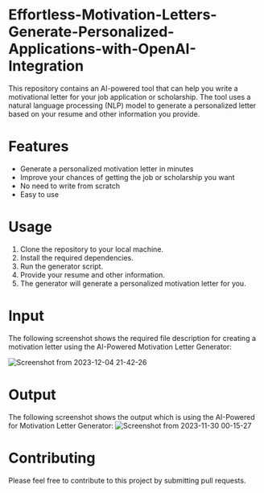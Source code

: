 # Effortless-Motivation-Letters-Generate-Personalized-Applications-with-OpenAI-Integration
This repository contains an AI-powered tool that can help you write a motivational letter for your job application or scholarship. The tool uses a natural language processing (NLP) model to generate a personalized letter based on your resume and other information you provide.

# Features
* Generate a personalized motivation letter in minutes
* Improve your chances of getting the job or scholarship you want
* No need to write from scratch
* Easy to use
# Usage
1. Clone the repository to your local machine.
2. Install the required dependencies.
3. Run the generator script.
4. Provide your resume and other information.
5. The generator will generate a personalized motivation letter for you.

# Input
The following screenshot shows the required file description for creating a motivation letter using the AI-Powered Motivation Letter Generator:

![Screenshot from 2023-12-04 21-42-26](https://github.com/Sujan-Roy/Effortless-Motivation-Letters-Generate-Personalized-Applications-with-OpenAI-Integration/assets/21309722/5298bf05-330a-443b-a32a-36a815aa2d44)


# Output
The following screenshot shows the output which is using the AI-Powered for Motivation Letter Generator:
![Screenshot from 2023-11-30 00-15-27](https://github.com/Sujan-Roy/Effortless-Motivation-Letters-Generate-Personalized-Applications-with-OpenAI-Integration/assets/21309722/0aa9d895-19f8-4172-a1e0-1efa7a36ed8b)


# Contributing
Please feel free to contribute to this project by submitting pull requests.
